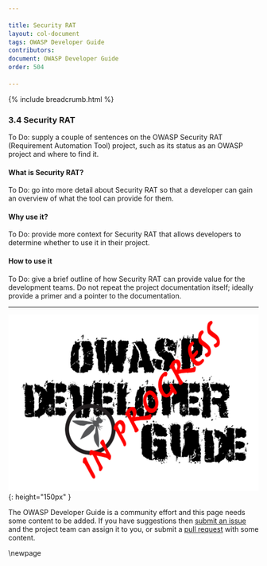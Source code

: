 ```yaml
---

title: Security RAT
layout: col-document
tags: OWASP Developer Guide
contributors:
document: OWASP Developer Guide
order: 504

---
```


{% include breadcrumb.html %}

### 3.4 Security RAT

To Do: supply a couple of sentences on the OWASP Security RAT (Requirement Automation Tool) project,
such as its status as an OWASP project and where to find it.

#### What is Security RAT?

To Do: go into more detail about Security RAT so that a developer
can gain an overview of what the tool can provide for them.

#### Why use it?

To Do: provide more context for Security RAT that allows developers to determine whether to use it in their project.

#### How to use it

To Do: give a brief outline of how Security RAT can provide value for the development teams.
Do not repeat the project documentation itself; ideally provide a primer and a pointer to the documentation.

----

![Developer Guide](../assets/images/dg_wip.png "OWASP Developer Guide"){: height="150px" }

The OWASP Developer Guide is a community effort and this page needs some content to be added.
If you have suggestions then [submit an issue][issue0504] and the project team can assign it to you,
or submit a [pull request][pr] with some content.

[issue0504]: https://github.com/OWASP/www-project-developer-guide/issues/new?labels=enhancement&template=request.md&title=Update:%2005-requirements/04-security-rat
[pr]: https://github.com/OWASP/www-project-developer-guide/pulls

\newpage
